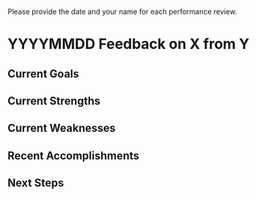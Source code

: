 Please provide the date and your name for each performance review.

# YYYYMMDD Feedback on X from Y

## Current Goals

## Current Strengths

## Current Weaknesses

## Recent Accomplishments

## Next Steps
